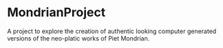 # MondrianProject
A project to explore the creation of authentic looking computer generated versions of the neo-platic works of Piet Mondrian.
